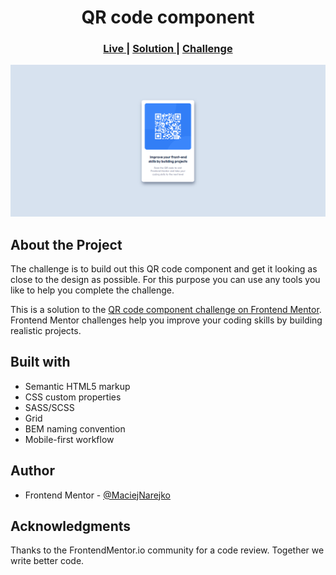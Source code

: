<h1 align="center">QR code component</h1>

<div align="center">
  <h3>
    <a href="https://maciejnarejko.github.io/qr-code-component/">
      Live
    </a>
    | 
    <a href="https://www.frontendmentor.io/solutions/qr-code-component-sYR3T9llEI">
      Solution
    </a>
    | 
    <a href="https://www.frontendmentor.io/challenges/qr-code-component-iux_sIO_H">
      Challenge
    </a>
  </h3>
</div>

<img src="./design/desktop-design.jpg"></img>

## About the Project

The challenge is to build out this QR code component and get it looking as close to the design as possible. For this purpose you can use any tools you like to help you complete the challenge.

This is a solution to the [QR code component challenge on Frontend Mentor](https://www.frontendmentor.io/challenges/qr-code-component-iux_sIO_H). Frontend Mentor challenges help you improve your coding skills by building realistic projects.

## Built with

- Semantic HTML5 markup
- CSS custom properties
- SASS/SCSS
- Grid
- BEM naming convention
- Mobile-first workflow

## Author

- Frontend Mentor - <a href="https://www.frontendmentor.io/profile/MaciejNarejko">@MaciejNarejko</a>

## Acknowledgments

Thanks to the FrontendMentor.io community for a code review.
Together we write better code.
